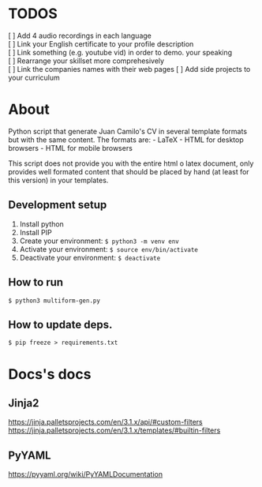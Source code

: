 # TODOS
[ ] Add 4 audio recordings in each language    
[ ] Link your English certificate to your profile description    
[ ] Link something (e.g. youtube vid) in order to demo. your speaking    
[ ] Rearrange your skillset more comprehesively    
[ ] Link the companies names with their web pages
[ ] Add side projects to your curriculum   

# About
Python script that generate Juan Camilo's CV in several template formats    
but with the same content.
The formats are:
    - LaTeX
    - HTML for desktop browsers
    - HTML for mobile browsers

This script does not provide you with the entire html o latex document, 
only provides well formated content that should be placed by hand (at least
for this version) in your templates.

## Development setup
1. Install python
2. Install PIP
3. Create your environment: `$ python3 -m venv env`
4. Activate your environment: `$ source env/bin/activate`
5. Deactivate your environment: `$ deactivate`

## How to run
`$ python3 multiform-gen.py`

## How to update deps.
`$ pip freeze > requirements.txt`

# Docs's docs
## Jinja2
https://jinja.palletsprojects.com/en/3.1.x/api/#custom-filters
https://jinja.palletsprojects.com/en/3.1.x/templates/#builtin-filters
## PyYAML
https://pyyaml.org/wiki/PyYAMLDocumentation


